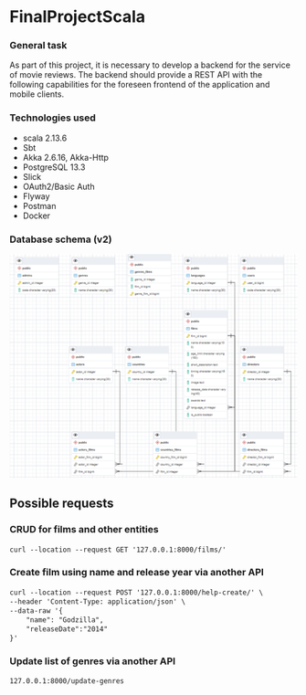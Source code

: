 # FinalProjectScala
 
### General task
As part of this project, it is necessary to develop a backend for the service of movie reviews. The backend should provide a REST API with the following capabilities for the foreseen frontend of the application and mobile clients.

### Technologies used
- scala 2.13.6
- Sbt
- Akka 2.6.16, Akka-Http
- PostgreSQL 13.3
- Slick
- OAuth2/Basic Auth
- Flyway
- Postman
- Docker

### Database schema (v2)
![db-schema](src/main/resources/db-schema.png)

## Possible requests

### CRUD for films and other entities
```
curl --location --request GET '127.0.0.1:8000/films/'
```

### Create film using name and release year via another API
```
curl --location --request POST '127.0.0.1:8000/help-create/' \
--header 'Content-Type: application/json' \
--data-raw '{
    "name": "Godzilla",
    "releaseDate":"2014"
}'
```
### Update list of genres via another API
```
127.0.0.1:8000/update-genres
```